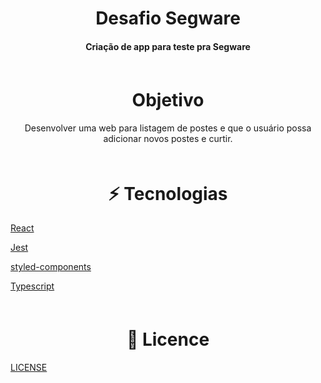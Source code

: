 <h1 align="center">
Desafio Segware</h1>
<h4 align="center" style="margin-bottom:30px">
Criação de app para teste pra Segware
</h4>
<div id="objetivo" style="margin-top:60px">
<h1 align="center">
Objetivo</h1>
<p align="center">
Desenvolver uma web para listagem de postes e que o usuário possa adicionar novos postes e curtir. 
</p>
</div>
<div id="tecnologias" style="margin-top:60px">
<h1 align="center" >⚡ Tecnologias</h1>
</p>
<p align="start">
<a href="https://reactjs.org/">React</a>
</p>
</p>
<p align="start">
<a href="https://jestjs.io/">Jest</a>
</p>
<p align="start">
<a href="https://styled-components.com/">styled-components</a>
</p>
<p align="start">
<a href="https://www.typescriptlang.org/">Typescript</a>
</p>
</div>
<div id="image" style="margin-top:60px;">
<h1 align="center">
🚀 Licence
</h1>
<a href='https://github.com/1uri-silva/desafio-segware/blob/main/LICENSE'> LICENSE </a>
</div>

